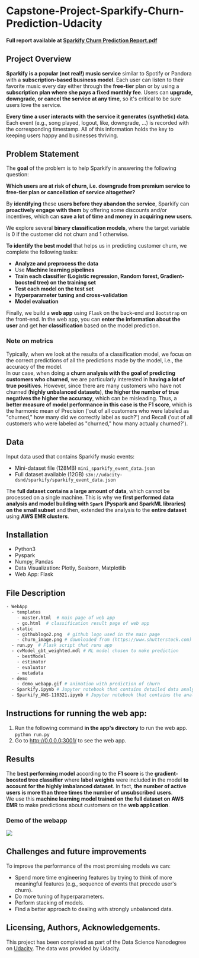 # Capstone-Project-Sparkify-Churn-Prediction-Udacity

#### Full report available at [Sparkify Churn Prediction Report.pdf](https://github.com/LFattorini/capstone-project-churn-prediction-udacity/blob/master/Sparkify%20Churn%20Prediction%20Report.pdf)

## Project Overview

**Sparkify is a popular (not real!) music service** similar to Spotify or Pandora with a **subscription-based business model**. Each user can listen to their favorite music every day either through the **free-tier** plan or by using a **subscription plan where she pays a fixed monthly fee**. Users can **upgrade, downgrade, or cancel the service at any time**, so it's critical to be sure users love the service.

**Every time a user interacts with the service it generates (synthetic) data**. Each event (e.g., song played, logout, like, downgrade, ...) is recorded with the corresponding timestamp. All of this information holds the key to keeping users happy and businesses thriving.

## Problem Statement

The **goal** of the problem is to help Sparkify in answering the following question:<br>

**Which users are at risk of churn, i.e. downgrade from premium service to free-tier plan or cancellation of service altogether?**

By **identifying** these **users before they abandon the service**, Sparkify can **proactively engage with them** by offering some discounts and/or incentives, which can **save a lot of time and money in acquiring new users**.

We explore several **binary classification models**, where the target variable is 0 if the customer did not churn and 1 otherwise.

**To identify the best model** that helps us in predicting customer churn, we complete the following tasks: <br>

- **Analyze and preprocess the data**
- Use **Machine learning pipelines**
- **Train each classifier (Logistic regression, Random forest, Gradient-boosted tree) on the training set**
- **Test each model on the test set**
- **Hyperparameter tuning and cross-validation**
- **Model evaluation**

Finally, we build a **web app** using `Flask` on the back-end and `Bootstrap` on the front-end.
In the web app, you can **enter the information about the user** and get **her classification** based on the model prediction.

### Note on metrics

Typically, when we look at the results of a classification model, we focus on the correct predictions of all the predictions made by the model, i.e., the accuracy of the model.<br>
In our case, when doing a **churn analysis with the goal of predicting customers who churned**, we are particularly interested in **having a lot of true positives**. However, since there are many customers who have not churned (**highly unbalanced datasets**), **the higher the number of true negatives the higher the accuracy**, which can be misleading. Thus, a **better measure of model performance in this case is the F1 score**, which is the harmonic mean of Precision ('out of all customers who were labeled as "churned," how many did we correctly label as such?') and Recall ('out of all customers who were labeled as "churned," how many actually churned?').

## Data

Input data used that contains Sparkify music events:<br>
- Mini-dataset file (128MB) `mini_sparkify_event_data.json`
- Full dataset available (12GB) `s3n://udacity-dsnd/sparkify/sparkify_event_data.json`

The **full dataset contains a large amount of data**, which cannot be processed on a single machine. This is why we **first performed data analysis and model building with `Spark` (Pyspark and SparkML libraries) on the small subset** and then, extended the analysis to the **entire dataset** using **AWS EMR clusters**.

## Installation

* Python3
* Pyspark
* Numpy, Pandas
* Data Visualization: Plotly, Seaborn, Matplotlib
* Web App: Flask 


## File Description

```bash
- WebApp
  - templates
    - master.html  # main page of web app
    - go.html  # classification result page of web app
  - static
    - githublogo2.png  # github logo used in the main page
    - churn_image.png # downloaded from (https://www.shutterstock.com)
  - run.py  # Flask script that runs app
  - cvModel_gbt_weighted.mdl # ML model chosen to make prediction
    - bestModel
    - estimator
    - evaluator
    - metadata
  - demo
    - demo_webapp.gif # animation with prediction of churn
  - Sparkify.ipynb # Jupyter notebook that contains detailed data analysis and model building with Spark (Pyspark and SparkML libraries) ran on the small subset
  - Sparkify_AWS-110321.ipynb # Jupyter notebook that contains the analysis ran using the full available dataset on AWS EMR
```
## Instructions for running the web app:

1. Run the following command **in the app's directory** to run the web app. `python run.py`
2. Go to http://0.0.0.0:3001/ to see the web app.

## Results

The **best performing model** according to the **F1 score** is the **gradient-boosted tree classifier** where **label weights** were included in the model **to account for the highly imbalanced dataset**. In fact, **the number of active users is more than three times the number of unsubscribed users**.  <br>
We use this **machine learning model trained on the full dataset on AWS EMR** to make predictions about customers on the **web application**. 

### Demo of the webapp

![](WebApp/demo/demo_webapp.gif)


## Challenges and future improvements

To improve the performance of the most promising models we can: <br>

- Spend more time engineering features by trying to think of more meaningful features (e.g., sequence of events that precede user's churn).
- Do more tuning of hyperparameters.
- Perform stacking of models.
- Find a better approach to dealing with strongly unbalanced data.


## Licensing, Authors, Acknowledgements.

This project has been completed as part of the Data Science Nanodegree on [Udacity](www.udacity.com). The data was provided by Udacity.
